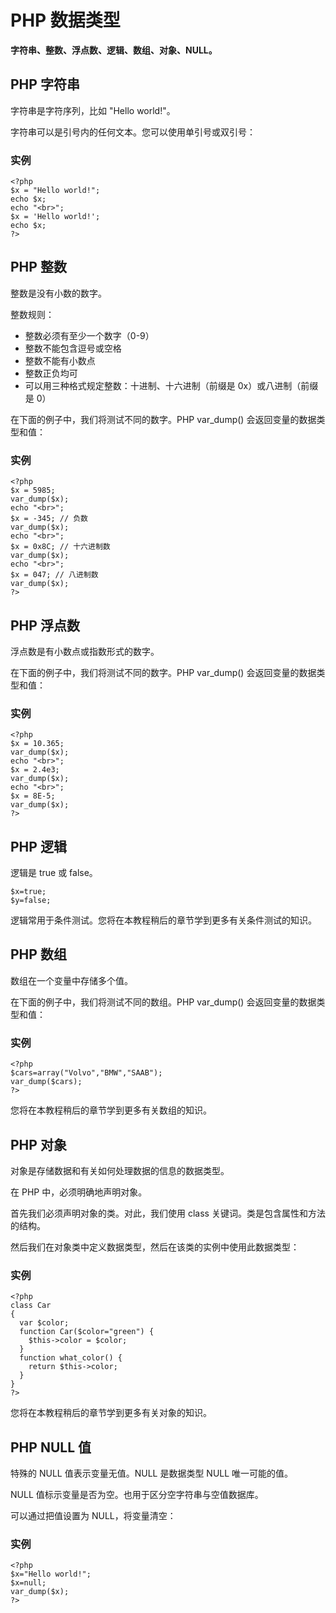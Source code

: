 
# PHP 数据类型




**字符串、整数、浮点数、逻辑、数组、对象、NULL。**

## PHP 字符串

字符串是字符序列，比如 "Hello world!"。

字符串可以是引号内的任何文本。您可以使用单引号或双引号：

### 实例

```
<?php 
$x = "Hello world!";
echo $x;
echo "<br>"; 
$x = 'Hello world!';
echo $x;
?>

```



## PHP 整数

整数是没有小数的数字。

整数规则：

*   整数必须有至少一个数字（0-9）
*   整数不能包含逗号或空格
*   整数不能有小数点
*   整数正负均可
*   可以用三种格式规定整数：十进制、十六进制（前缀是 0x）或八进制（前缀是 0）

在下面的例子中，我们将测试不同的数字。PHP var_dump() 会返回变量的数据类型和值：

### 实例

```
<?php 
$x = 5985;
var_dump($x);
echo "<br>"; 
$x = -345; // 负数
var_dump($x);
echo "<br>"; 
$x = 0x8C; // 十六进制数
var_dump($x);
echo "<br>";
$x = 047; // 八进制数
var_dump($x);
?>

```



## PHP 浮点数

浮点数是有小数点或指数形式的数字。

在下面的例子中，我们将测试不同的数字。PHP var_dump() 会返回变量的数据类型和值：

### 实例

```
<?php 
$x = 10.365;
var_dump($x);
echo "<br>"; 
$x = 2.4e3;
var_dump($x);
echo "<br>"; 
$x = 8E-5;
var_dump($x);
?>

```



## PHP 逻辑

逻辑是 true 或 false。

```
$x=true;
$y=false;

```

逻辑常用于条件测试。您将在本教程稍后的章节学到更多有关条件测试的知识。

## PHP 数组

数组在一个变量中存储多个值。

在下面的例子中，我们将测试不同的数组。PHP var_dump() 会返回变量的数据类型和值：

### 实例

```
<?php 
$cars=array("Volvo","BMW","SAAB");
var_dump($cars);
?>

```



您将在本教程稍后的章节学到更多有关数组的知识。

## PHP 对象

对象是存储数据和有关如何处理数据的信息的数据类型。

在 PHP 中，必须明确地声明对象。

首先我们必须声明对象的类。对此，我们使用 class 关键词。类是包含属性和方法的结构。

然后我们在对象类中定义数据类型，然后在该类的实例中使用此数据类型：

### 实例

```
<?php
class Car
{
  var $color;
  function Car($color="green") {
    $this->color = $color;
  }
  function what_color() {
    return $this->color;
  }
}
?>

```



您将在本教程稍后的章节学到更多有关对象的知识。

## PHP NULL 值

特殊的 NULL 值表示变量无值。NULL 是数据类型 NULL 唯一可能的值。

NULL 值标示变量是否为空。也用于区分空字符串与空值数据库。

可以通过把值设置为 NULL，将变量清空：

### 实例

```
<?php
$x="Hello world!";
$x=null;
var_dump($x);
?>

```






